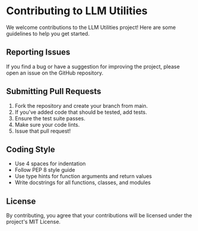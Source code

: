 ﻿# Contributing to LLM Utilities

We welcome contributions to the LLM Utilities project! Here are some guidelines to help you get started.

## Reporting Issues

If you find a bug or have a suggestion for improving the project, please open an issue on the GitHub repository.

## Submitting Pull Requests

1. Fork the repository and create your branch from main.
2. If you've added code that should be tested, add tests.
3. Ensure the test suite passes.
4. Make sure your code lints.
5. Issue that pull request!

## Coding Style

- Use 4 spaces for indentation
- Follow PEP 8 style guide
- Use type hints for function arguments and return values
- Write docstrings for all functions, classes, and modules

## License

By contributing, you agree that your contributions will be licensed under the project's MIT License.
